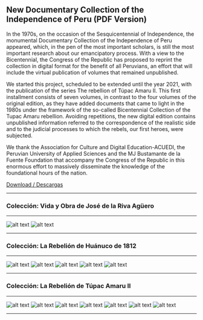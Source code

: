 ## New Documentary Collection of the Independence of Peru (PDF Version)

In the 1970s, on the occasion of the Sesquicentennial of Independence, the monumental Documentary Collection of the Independence of Peru appeared, which, in the pen of the most important scholars, is still the most important research about our emancipatory process. With a view to the Bicentennial, the Congress of the Republic has proposed to reprint the collection in digital format for the benefit of all Peruvians, an effort that will include the virtual publication of volumes that remained unpublished.

We started this project, scheduled to be extended until the year 2021, with the publication of the series The rebellion of Túpac Amaru II. This first installment consists of seven volumes, in contrast to the four volumes of the original edition, as they have added documents that came to light in the 1980s under the framework of the so-called Bicentennial Collection of the Tupac Amaru rebellion. Avoiding repetitions, the new digital edition contains unpublished information referred to the correspondence of the realistic side and to the judicial processes to which the rebels, our first heroes, were subjected.

We thank the Association for Culture and Digital Education-ACUEDI, the Peruvian University of Applied Sciences and the MJ Bustamante de la Fuente Foundation that accompany the Congress of the Republic in this enormous effort to massively disseminate the knowledge of the foundational hours of the nation.

[Download / Descargas](https://github.com/jnreynoso/collection-independence-peru/releases/tag/riva-aguero-and-huanuco)

[IMG01]: https://raw.githubusercontent.com/jnreynoso/collection-independence-peru/master/images/JRA-01.png "Vida y Obra de José de la Riva Aguero - 1"

[IMG02]: https://raw.githubusercontent.com/jnreynoso/collection-independence-peru/master/images/JRA-02.png "Vida y Obra de José de la Riva Aguero - 2"

[IMG03]: https://raw.githubusercontent.com/jnreynoso/collection-independence-peru/master/images/rebelion-huanuco-V1.jpg "La Rebelión de Huánuco - 1"

[IMG04]: https://raw.githubusercontent.com/jnreynoso/collection-independence-peru/master/images/rebelion-huanuco-V2.jpg "La Rebelión de Huánuco - 2"

[IMG05]: https://raw.githubusercontent.com/jnreynoso/collection-independence-peru/master/images/rebelion-huanuco-V3.jpg "La Rebelión de Huánuco - 3"

[IMG06]: https://raw.githubusercontent.com/jnreynoso/collection-independence-peru/master/images/rebelion-huanuco-V4.jpg "La Rebelión de Huánuco - 4"

[IMG07]: https://raw.githubusercontent.com/jnreynoso/collection-independence-peru/master/images/rebelion-huanuco-V5.jpg "La Rebelión de Huánuco - 5"

[IMG08]: https://raw.githubusercontent.com/jnreynoso/collection-independence-peru/master/images/rebelion-tupac-amaru-V1.jpg "La Rebelión de Túpac Amaru II - 1"

[IMG09]: https://raw.githubusercontent.com/jnreynoso/collection-independence-peru/master/images/rebelion-tupac-amaru-V2.jpg "La Rebelión de Túpac Amaru II - 2"

[IMG10]: https://raw.githubusercontent.com/jnreynoso/collection-independence-peru/master/images/rebelion-tupac-amaru-V3.jpg "La Rebelión de Túpac Amaru II - 3"

[IMG11]: https://raw.githubusercontent.com/jnreynoso/collection-independence-peru/master/images/rebelion-tupac-amaru-V4.jpg "La Rebelión de Túpac Amaru II - 4"

[IMG12]: https://raw.githubusercontent.com/jnreynoso/collection-independence-peru/master/images/rebelion-tupac-amaru-V5.jpg "La Rebelión de Túpac Amaru II - 5"

[IMG13]: https://raw.githubusercontent.com/jnreynoso/collection-independence-peru/master/images/rebelion-tupac-amaru-V6.jpg "La Rebelión de Túpac Amaru II - 6"

[IMG14]: https://raw.githubusercontent.com/jnreynoso/collection-independence-peru/master/images/rebelion-tupac-amaru-V7.jpg "La Rebelión de Túpac Amaru II - 7"

***
### Colección: Vida y Obra de José de la Riva Agüero
***
![alt text][IMG01]
![alt text][IMG02]
***

### Colección: La Rebelión de Huánuco de 1812
***
![alt text][IMG03]
![alt text][IMG04]
![alt text][IMG05]
![alt text][IMG06]
![alt text][IMG07]
***

### Colección: La Rebelión de Túpac Amaru II
***
![alt text][IMG08]
![alt text][IMG09]
![alt text][IMG10]
![alt text][IMG11]
![alt text][IMG12]
![alt text][IMG13]
![alt text][IMG14]
***
